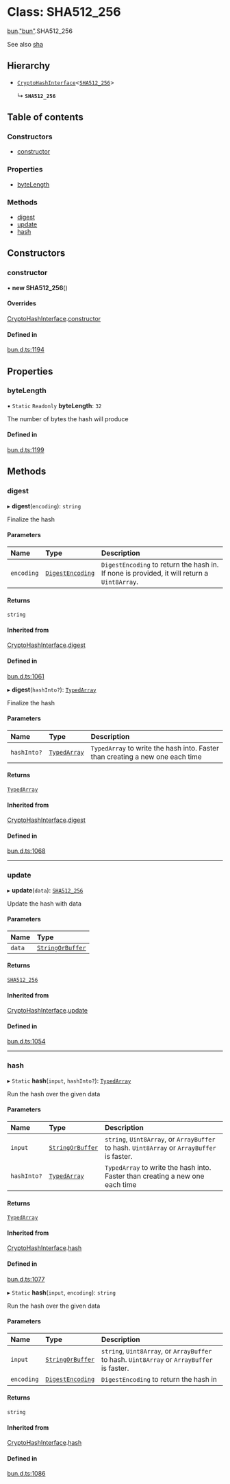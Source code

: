 # Class: SHA512\_256

[bun](../modules/bun.md).["bun"](../modules/bun._bun_.md).SHA512_256

See also [sha](../modules/bun._bun_.md#sha)

## Hierarchy

- [`CryptoHashInterface`](bun._bun_.CryptoHashInterface.md)<[`SHA512_256`](bun._bun_.SHA512_256.md)\>

  ↳ **`SHA512_256`**

## Table of contents

### Constructors

- [constructor](bun._bun_.SHA512_256.md#constructor)

### Properties

- [byteLength](bun._bun_.SHA512_256.md#bytelength)

### Methods

- [digest](bun._bun_.SHA512_256.md#digest)
- [update](bun._bun_.SHA512_256.md#update)
- [hash](bun._bun_.SHA512_256.md#hash)

## Constructors

### constructor

• **new SHA512_256**()

#### Overrides

[CryptoHashInterface](bun._bun_.CryptoHashInterface.md).[constructor](bun._bun_.CryptoHashInterface.md#constructor)

#### Defined in

[bun.d.ts:1194](https://github.com/goodcodedev/bun-types/blob/8bd1b3a/bun.d.ts#L1194)

## Properties

### byteLength

▪ `Static` `Readonly` **byteLength**: ``32``

The number of bytes the hash will produce

#### Defined in

[bun.d.ts:1199](https://github.com/goodcodedev/bun-types/blob/8bd1b3a/bun.d.ts#L1199)

## Methods

### digest

▸ **digest**(`encoding`): `string`

Finalize the hash

#### Parameters

| Name | Type | Description |
| :------ | :------ | :------ |
| `encoding` | [`DigestEncoding`](../modules/bun._bun_.md#digestencoding) | `DigestEncoding` to return the hash in. If none is provided, it will return a `Uint8Array`. |

#### Returns

`string`

#### Inherited from

[CryptoHashInterface](bun._bun_.CryptoHashInterface.md).[digest](bun._bun_.CryptoHashInterface.md#digest)

#### Defined in

[bun.d.ts:1061](https://github.com/goodcodedev/bun-types/blob/8bd1b3a/bun.d.ts#L1061)

▸ **digest**(`hashInto?`): [`TypedArray`](../modules/bun.md#typedarray)

Finalize the hash

#### Parameters

| Name | Type | Description |
| :------ | :------ | :------ |
| `hashInto?` | [`TypedArray`](../modules/bun.md#typedarray) | `TypedArray` to write the hash into. Faster than creating a new one each time |

#### Returns

[`TypedArray`](../modules/bun.md#typedarray)

#### Inherited from

[CryptoHashInterface](bun._bun_.CryptoHashInterface.md).[digest](bun._bun_.CryptoHashInterface.md#digest)

#### Defined in

[bun.d.ts:1068](https://github.com/goodcodedev/bun-types/blob/8bd1b3a/bun.d.ts#L1068)

___

### update

▸ **update**(`data`): [`SHA512_256`](bun._bun_.SHA512_256.md)

Update the hash with data

#### Parameters

| Name | Type |
| :------ | :------ |
| `data` | [`StringOrBuffer`](../modules/bun.md#stringorbuffer) |

#### Returns

[`SHA512_256`](bun._bun_.SHA512_256.md)

#### Inherited from

[CryptoHashInterface](bun._bun_.CryptoHashInterface.md).[update](bun._bun_.CryptoHashInterface.md#update)

#### Defined in

[bun.d.ts:1054](https://github.com/goodcodedev/bun-types/blob/8bd1b3a/bun.d.ts#L1054)

___

### hash

▸ `Static` **hash**(`input`, `hashInto?`): [`TypedArray`](../modules/bun.md#typedarray)

Run the hash over the given data

#### Parameters

| Name | Type | Description |
| :------ | :------ | :------ |
| `input` | [`StringOrBuffer`](../modules/bun.md#stringorbuffer) | `string`, `Uint8Array`, or `ArrayBuffer` to hash. `Uint8Array` or `ArrayBuffer` is faster. |
| `hashInto?` | [`TypedArray`](../modules/bun.md#typedarray) | `TypedArray` to write the hash into. Faster than creating a new one each time |

#### Returns

[`TypedArray`](../modules/bun.md#typedarray)

#### Inherited from

[CryptoHashInterface](bun._bun_.CryptoHashInterface.md).[hash](bun._bun_.CryptoHashInterface.md#hash)

#### Defined in

[bun.d.ts:1077](https://github.com/goodcodedev/bun-types/blob/8bd1b3a/bun.d.ts#L1077)

▸ `Static` **hash**(`input`, `encoding`): `string`

Run the hash over the given data

#### Parameters

| Name | Type | Description |
| :------ | :------ | :------ |
| `input` | [`StringOrBuffer`](../modules/bun.md#stringorbuffer) | `string`, `Uint8Array`, or `ArrayBuffer` to hash. `Uint8Array` or `ArrayBuffer` is faster. |
| `encoding` | [`DigestEncoding`](../modules/bun._bun_.md#digestencoding) | `DigestEncoding` to return the hash in |

#### Returns

`string`

#### Inherited from

[CryptoHashInterface](bun._bun_.CryptoHashInterface.md).[hash](bun._bun_.CryptoHashInterface.md#hash)

#### Defined in

[bun.d.ts:1086](https://github.com/goodcodedev/bun-types/blob/8bd1b3a/bun.d.ts#L1086)
